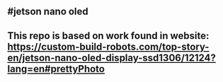 #jetson nano oled
----
This repo is based on work found in website:   
https://custom-build-robots.com/top-story-en/jetson-nano-oled-display-ssd1306/12124?lang=en#prettyPhoto
----
